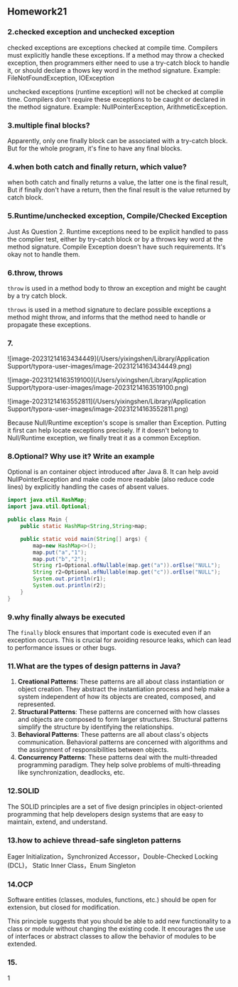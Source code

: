 ## 										Homework21



### 2.checked exception and unchecked exception

checked exceptions are exceptions checked at compile time. Compilers must explicitly handle these exceptions. If a method may throw a checked exception, then programmers  either need to use a try-catch block to handle it, or should declare a thows key word in the method signature. Example: FileNotFoundException, IOException

unchecked exceptions (runtime exception) will not be checked at complie time. Compilers don't require these exceptions to be caught or declared in the method signature. Example: NullPointerException, ArithmeticException.

### 3.multiple final blocks?

Apparently, only one finally block can be associated with a try-catch block. But for the whole program, it's fine to have any final blocks.

### 4.when both catch and finally return, which value?

when both catch and finally returns a value, the latter one is the final result, But if finally don't have a return, then the final result is the value returned by catch block.

### 5.Runtime/unchecked exception, Compile/Checked Exception

Just As Question 2. Runtime exceptions need to be explicit handled to pass the complier test, either by try-catch block or by a throws key word at the method signature. Compile Exception doesn't have such requirements. It's okay not to handle them.

### 6.throw, throws

`throw` is used in a method body to throw an exception and might be caught by a try catch block.

`throws` is used in a method signature to declare possible exceptions a method might throw, and informs that the method need to handle or propagate these exceptions.

### 7.

![image-20231214163434449](/Users/yixingshen/Library/Application Support/typora-user-images/image-20231214163434449.png)

![image-20231214163519100](/Users/yixingshen/Library/Application Support/typora-user-images/image-20231214163519100.png)

![image-20231214163552811](/Users/yixingshen/Library/Application Support/typora-user-images/image-20231214163552811.png)

Because Null/Runtime exception's scope is smaller than Exception. Putting it first can help locate exceptions precisely. If it doesn't belong to Null/Runtime exception, we finally treat it as a common Exception.

### 8.Optional? Why use it? Write an example

Optional is an container object introduced after Java 8. It can help avoid NullPointerException and make code more readable (also reduce code lines) by explicitly handling the cases of absent values.

```Java
import java.util.HashMap;
import java.util.Optional;

public class Main {
    public static HashMap<String,String>map;

    public static void main(String[] args) {
        map=new HashMap<>();
        map.put("a","1");
        map.put("b","2");
        String r1=Optional.ofNullable(map.get("a")).orElse("NULL");
        String r2=Optional.ofNullable(map.get("c")).orElse("NULL");
        System.out.println(r1);
        System.out.println(r2);
    }
}
```

### 9.why finally always be executed

The `finally` block ensures that important code is executed even if an exception occurs. This is crucial for avoiding resource leaks, which can lead to performance issues or other bugs.

### 11.What are the types of design patterns in Java?

1. **Creational Patterns**: These patterns are all about class instantiation or object creation. They abstract the instantiation process and help make a system independent of how its objects are created, composed, and represented.
2. **Structural Patterns**: These patterns are concerned with how classes and objects are composed to form larger structures. Structural patterns simplify the structure by identifying the relationships.
3. **Behavioral Patterns**: These patterns are all about class's objects communication. Behavioral patterns are concerned with algorithms and the assignment of responsibilities between objects.
4. **Concurrency Patterns**: These patterns deal with the multi-threaded programming paradigm. They help solve problems of multi-threading like synchronization, deadlocks, etc.

### 12.SOLID

The SOLID principles are a set of five design principles in object-oriented programming that help developers design systems that are easy to maintain, extend, and understand. 

### 13.how to achieve thread-safe singleton patterns

Eager Initialization，Synchronized Accessor，Double-Checked Locking (DCL)， Static Inner Class，Enum Singleton

### 14.OCP

Software entities (classes, modules, functions, etc.) should be open for extension, but closed for modification.

This principle suggests that you should be able to add new functionality to a class or module without changing the existing code. It encourages the use of interfaces or abstract classes to allow the behavior of modules to be extended.

### 15.

1